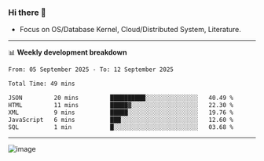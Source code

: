 ### Hi there 👋
<!-- * Daily Meditation via Leetcode/Competitive-Programming. -->
* Focus on OS/Database Kernel, Cloud/Distributed System, Literature.

-------

📊 **Weekly development breakdown**
<!--START_SECTION:waka-->

```txt
From: 05 September 2025 - To: 12 September 2025

Total Time: 49 mins

JSON         20 mins         ██████████░░░░░░░░░░░░░░░   40.49 %
HTML         11 mins         █████▓░░░░░░░░░░░░░░░░░░░   22.30 %
XML          9 mins          █████░░░░░░░░░░░░░░░░░░░░   19.76 %
JavaScript   6 mins          ███░░░░░░░░░░░░░░░░░░░░░░   12.60 %
SQL          1 min           █░░░░░░░░░░░░░░░░░░░░░░░░   03.68 %
```

<!--END_SECTION:waka-->

-------

<!-- [![Leetcode Stats](https://leetcard.jacoblin.cool/hzhang413?font=Fira+Mono)](https://leetcode.com/fxrc) -->
![image](./cyberpunk-ghost-in-the-shell.gif)
<!--![image](./gis-archive.png)-->
